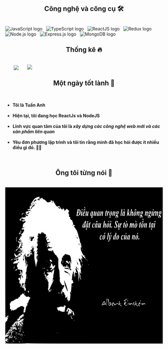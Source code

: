 
<h2 align="center">Công nghệ và công cụ 🛠</h2>
<br>
<!-- https://simpleicons.org/ -->
<span><img src="https://img.shields.io/badge/JavaScript-282C34?logo=javascript&logoColor=F7DF1E" alt="JavaScript logo" title="JavaScript" height="25" /></span>
&nbsp;
<span><img src="https://img.shields.io/badge/TypeScript-282C34?logo=typescript&logoColor=3178C6" alt="TypeScript logo" title="TypeScript" height="25" /></span>
&nbsp;
<span><img src="https://img.shields.io/badge/ReactJS-282C34?logo=react&logoColor=61DAFB" alt="ReactJS logo" title="ReactJS" height="25" /></span>
&nbsp;
<span><img src="https://img.shields.io/badge/Redux-282C34?logo=redux&logoColor=764ABC" alt="Redux logo" title="Redux" height="25" /></span>
&nbsp;
<span><img src="https://img.shields.io/badge/Node.js-282C34?logo=node.js&logoColor=00F200" alt="Node.js logo" title="Node.js" height="25" /></span>
&nbsp;
<span><img src="https://img.shields.io/badge/Express-282C34?logo=express&logoColor=FFFFFF" alt="Express.js logo" title="Express.js" height="25" /></span>
&nbsp;
<span><img src="https://img.shields.io/badge/MongoDB-282C34?logo=mongodb&logoColor=47A248" alt="MongoDB logo" title="MongoDB" height="25" /></span>
&nbsp;

<br>
<h2 align="center">Thống kê 🔥</h2>
<!-- https://github.com/anuraghazra/github-readme-stats -->
<br>
<div align=center>
  <a href="#" title="1TieuDing">
    <img width="315" align="center" src="https://github-readme-stats.vercel.app/api/top-langs/?username=1TieuDing&hide=c%23,powershell,Mathematica,Ruby,Objective-C,Objective-C%2b%2b,Cuda&title_color=61dafb&text_color=ffffff&icon_color=61dafb&bg_color=20232a&langs_count=8&layout=compact&border_color=61dafb&hide_border=true" />
  </a>
  <a href="#" title="1TieuDing">
    <img align="right" width="434" src="https://github-readme-stats.vercel.app/api?username=1TieuDing&show_icons=true&theme=react&border_color=61dafb&hide_border=true&rank_icon=github&include_all_commits=true" />
  </a>
</div>

<h2 align="center">Một ngày tốt lành 👋</h2>
<br>
<ul>
    <strong>
        <li>Tôi là Tuấn Anh</li>
        <br />
        <li>Hiện tại, tôi đang học ReactJs và NodeJS</li>
        <br />
        <li>Lĩnh vực quan tâm của tôi là <i>xây dựng các công nghệ web mới và các sản phẩm liên quan</i></li>
        <br />
        <li>Yêu đơn phương lập trình và tôi tin rằng mình đã học hỏi được ít nhiều điều gì đó. 🤷‍♂️</li>
    </strong>
</ul>

<br>
<h2 align="center">Ông tôi từng nói 👴</h2>
<br>
<a href="#" target="_blank">
  <img src="svg/anhxtanh2.0.svg" width="846" height="500" />
</a>